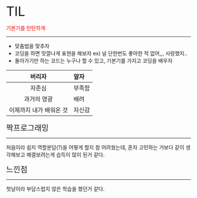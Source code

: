 <span style="font-size:250%">TIL</span> 

<span style="color:red">기본기를 탄탄하게</span>
___
 * 맞춤법을 맞추자
* 코딩을 하면 맛깔나게 표현을 해보자 ex) 널 단한번도 좋아한 적 없어,,, 사랑했지..
* 돌아가기만 하는 코드는 누구나 할 수 있고, 기본기를 가지고 코딩을 배우자

| 버리자 | 알자   | 
| :--: | :--- | 
|  자존심  | 부족함 | 
|  과거의 영광   | 배려 | 
|  이제까지 내가 배워온 것   | 자신감 | 

<span style="font-size:150%">짝프로그래밍</span> 
___
처음이라 쉽지 역할분담(?)을 어떻게 할지 참 어려웠는데, 
혼자 고민하는 거보다 같이 생각해보고 해결보려는게 습득이 많이 된거 같다.

<span style="font-size:150%">느낀점</span> 
___
첫날이라 부담스럽지 않은 학습을 했던거 같다. 
